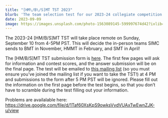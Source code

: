 ```yaml
---
title: "[HM\/B\/S]MT TST 2023"
blurb: 'The team selection test for our 2023-24 collegiate competition teams will take place on Sunday, September 10, 2023.'
date: 2023-09-09
image: https://images.unsplash.com/photo-1563089145-599997674d42?ixlib=rb-4.0.3&ixid=M3wxMjA3fDB8MHxwaG90by1wYWdlfHx8fGVufDB8fHx8fA%3D%3D&auto=format&fit=crop&w=800
---
```


The 2023-24 [HM/B/S]MT TST will take place remote on Sunday, September 10 from 4-5PM PST. This will decide the in-person teams SIMC sends to BMT in November, HMMT in February, and SMT in April!

The [HM/B/S]MT TST submission form is [here](https://forms.gle/oGZqg2EUUWWQ4W4r9). The first few pages will ask for information and contest scores, and the answer submission will be on the final page. The test will be emailed to [this mailing list](https://forms.gle/vdJjR7cpUJmQChR57) (so you must ensure you’ve joined the mailing list if you want to take the TST!) at 4 PM and submissions to the form after 5 PM PST will be ignored. Please fill out the information on the first page before the test begins, so that you don’t have to scramble during the test filling out your information.

Problems are availalable here: https://drive.google.com/file/d/1Taf60XsKpS9owksVvdVUAxTwEwnZJK-u/view

